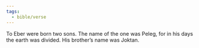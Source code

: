 ```yaml
---
tags:
  - bible/verse
---
```

To Eber were born two sons. The name of the one was Peleg, for in his days the earth was divided. His brother’s name was Joktan.